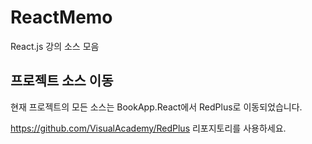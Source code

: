 # ReactMemo
React.js 강의 소스 모음

## 프로젝트 소스 이동

현재 프로젝트의 모든 소스는 BookApp.React에서 RedPlus로 이동되었습니다.

https://github.com/VisualAcademy/RedPlus 리포지토리를 사용하세요.

